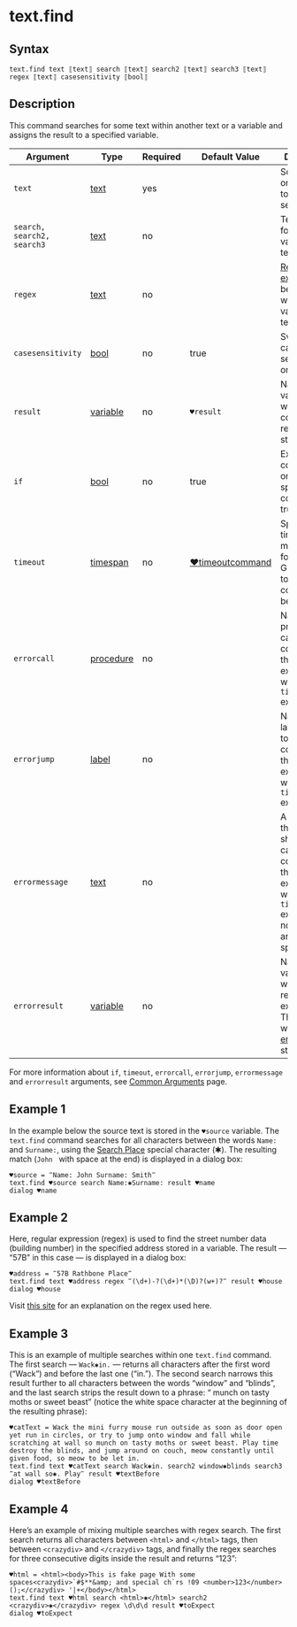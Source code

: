 # text.find

## Syntax

```G1ANT
text.find text ⟦text⟧ search ⟦text⟧ search2 ⟦text⟧ search3 ⟦text⟧ regex ⟦text⟧ casesensitivity ⟦bool⟧
```

## Description

This command searches for some text within another text or a variable and assigns the result to a specified variable.

| Argument | Type | Required | Default Value | Description |
| -------- | ---- | -------- | ------------- | ----------- |
|`text`| [text](G1ANT.Language/G1ANT.Language/Structures/TextStructure.md) | yes| |Source text or a variable to be searched|
|`search, search2, search3`| [text](G1ANT.Language/G1ANT.Language/Structures/TextStructure.md) | no |  |Text to be found in a variable or text|
|`regex`| [text](G1ANT.Language/G1ANT.Language/Structures/TextStructure.md) | no |  |[Regular expression](G1ANT.Manual/appendices/regex.md) to be found within a variable or text|
|`casesensitivity`| [bool](G1ANT.Language/G1ANT.Language/Structures/BooleanStructure.md) | no | true | Switches case sensitivity on or off |
| `result`       | [variable](G1ANT.Language/G1ANT.Language/Structures/VariableStructure.md) | no       | `♥result`                                                   | Name of a variable where the command's result will be stored |
| `if`           | [bool](G1ANT.Language/G1ANT.Language/Structures/BooleanStructure.md) | no       | true                                                        | Executes the command only if a specified condition is true   |
| `timeout`      | [timespan](G1ANT.Language/G1ANT.Language/Structures/TimeSpanStructure.md) | no       | [♥timeoutcommand](G1ANT.Language/G1ANT.Addon.Core/Variables/TimeoutCommandVariable.md) | Specifies time in milliseconds for G1ANT.Robot to wait for the command to be executed |
| `errorcall`    | [procedure](G1ANT.Language/G1ANT.Language/Structures/ProcedureStructure.md) | no       |                                                             | Name of a procedure to call when the command throws an exception or when a given `timeout` expires |
| `errorjump`    | [label](G1ANT.Language/G1ANT.Language/Structures/LabelStructure.md) | no       |                                                             | Name of the label to jump to when the command throws an exception or when a given `timeout` expires |
| `errormessage` | [text](G1ANT.Language/G1ANT.Language/Structures/TextStructure.md) | no       |                                                             | A message that will be shown in case the command throws an exception or when a given `timeout` expires, and no `errorjump` argument is specified |
| `errorresult`  | [variable](G1ANT.Language/G1ANT.Language/Structures/VariableStructure.md) | no       |                                                             | Name of a variable that will store the returned exception. The variable will be of [error](G1ANT.Language/G1ANT.Language/Structures/ErrorStructure.md) structure  |

For more information about `if`, `timeout`, `errorcall`, `errorjump`, `errormessage` and `errorresult` arguments, see [Common Arguments](G1ANT.Manual/appendices/common-arguments.md) page.

## Example 1

In the example below the source text is stored in the `♥source` variable. The `text.find` command searches for all characters between the words `Name:` and `Surname:`, using the [Search Place](G1ANT.Manual/appendices/special-characters/search-place.md) special character (✱). The resulting match (`John ` with space at the end) is displayed in a dialog box:

```G1ANT
♥source = ‴Name: John Surname: Smith‴
text.find ♥source search Name:✱Surname: result ♥name
dialog ♥name
```

## Example 2

Here, regular expression (regex) is used to find the street number data (building number) in the specified address stored in a variable. The result — “57B” in this case — is displayed in a dialog box:

```G1ANT
♥address = ‴57B Rathbone Place‴
text.find text ♥address regex ‴(\d+)-?(\d+)*(\D)?(w+)?‴ result ♥house
dialog ♥house
```

Visit [this site](https://regex101.com/) for an explanation on the regex used here.

## Example 3

This is an example of multiple searches within one `text.find` command. The first search — `Wack✱in.` — returns all characters after the first word (“Wack”) and before the last one (“in.”). The second search narrows this result further to all characters between the words “window” and “blinds”, and the last search strips the result down to a phrase: “ munch on tasty moths or sweet beast” (notice the white space character at the beginning of the resulting phrase):

```G1ANT
♥catText = Wack the mini furry mouse run outside as soon as door open yet run in circles, or try to jump onto window and fall while scratching at wall so munch on tasty moths or sweet beast. Play time destroy the blinds, and jump around on couch, meow constantly until given food, so meow to be let in.
text.find text ♥catText search Wack✱in. search2 window✱blinds search3 ‴at wall so✱. Play‴ result ♥textBefore
dialog ♥textBefore
```

## Example 4

Here’s an example of mixing multiple searches with regex search. The first search returns all characters between `<html>` and `</html>` tags, then between `<crazydiv>` and `</crazydiv>` tags, and finally the regex searches for three consecutive digits inside the result and returns “123”:

```G1ANT
♥html = <html><body>This is fake page With some spaces<crazydiv>`#$**&amp; and special ch`rs !09 <number>123</number>();</crazydiv> '|+</body></html>
text.find text ♥html search <html>✱</html> search2 <crazydiv>✱</crazydiv> regex \d\d\d result ♥toExpect
dialog ♥toExpect
```

